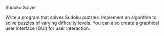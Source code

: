 Sudoku Solver

Write a program that solves Sudoku puzzles. Implement
an algorithm to solve puzzles of varying difficulty
levels. You can also create a graphical user interface
(GUI) for user interaction.
